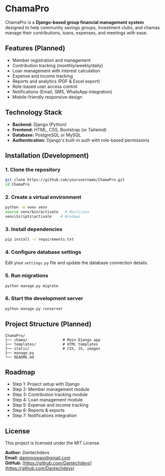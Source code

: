 # ChamaPro

ChamaPro is a **Django-based group financial management system** designed to help community savings groups, investment clubs, and chamas manage their contributions, loans, expenses, and meetings with ease.

## Features (Planned)
- Member registration and management  
- Contribution tracking (monthly/weekly/daily)  
- Loan management with interest calculation  
- Expense and income tracking  
- Reports and analytics (PDF & Excel export)  
- Role-based user access control  
- Notifications (Email, SMS, WhatsApp integration)  
- Mobile-friendly responsive design  

## Technology Stack
- **Backend:** Django (Python)  
- **Frontend:** HTML, CSS, Bootstrap (or Tailwind)  
- **Database:** PostgreSQL or MySQL  
- **Authentication:** Django's built-in auth with role-based permissions  

## Installation (Development)

### 1. Clone the repository
```bash
git clone https://github.com/yourusername/ChamaPro.git
cd ChamaPro
```

### 2. Create a virtual environment
```bash
python -m venv venv
source venv/bin/activate   # Mac/Linux
venv\Scripts\activate    # Windows
```

### 3. Install dependencies
```bash
pip install -r requirements.txt
```

### 4. Configure database settings
Edit your `settings.py` file and update the database connection details.

### 5. Run migrations
```bash
python manage.py migrate
```

### 6. Start the development server
```bash
python manage.py runserver
```

## Project Structure (Planned)
```
ChamaPro/
├── chama/                # Main Django app
├── templates/            # HTML templates
├── static/               # CSS, JS, images
├── manage.py
└── README.md
```

## Roadmap
- Step 1: Project setup with Django  
- Step 2: Member management module  
- Step 3: Contribution tracking module  
- Step 4: Loan management module  
- Step 5: Expense and income tracking  
- Step 6: Reports & exports  
- Step 7: Notifications integration  

## License
This project is licensed under the MIT License.

**Author:** Dantechdevs  
**Email:** damnngwasi@gmail.com  
**GitHub:** [https://github.com/Dantechdevs](https://github.com/Dantechdevs)
